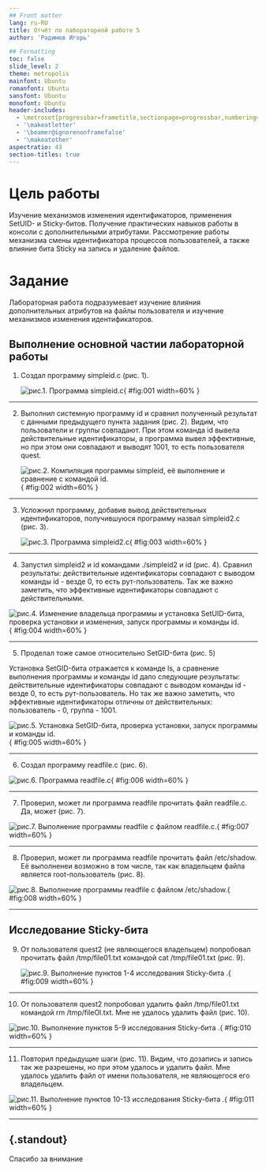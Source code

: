 ```yaml
---
## Front matter
lang: ru-RU
title: Отчёт по лабораторной работе 5
author: 'Радимов Игорь'

## Formatting
toc: false
slide_level: 2
theme: metropolis
mainfont: Ubuntu
romanfont: Ubuntu
sansfont: Ubuntu
monofont: Ubuntu
header-includes:
  - \metroset{progressbar=frametitle,sectionpage=progressbar,numbering=fraction}
  - '\makeatletter'
  - '\beamer@ignorenonframefalse'
  - '\makeatother'
aspectratio: 43
section-titles: true
---
```


# Цель работы

Изучение механизмов изменения идентификаторов, применения SetUID- и Sticky-битов. Получение практических навыков работы в консоли с дополнительными атрибутами. Рассмотрение работы механизма смены идентификатора процессов пользователей, а также влияние бита Sticky на запись и удаление файлов.

# Задание

Лабораторная работа подразумевает изучение влияния дополнительных атрибутов на файлы пользователя и изучение механизмов изменения идентификаторов.

## Выполнение основной частии лабораторной работы

1. Создал программу simpleid.c (рис. 1).

   ![рис.1. Программа simpleid.c](images/2.jpg){ #fig:001 width=60% }

---

2. Выполнил системную программу id и сравнил полученный результат с данными предыдущего пункта задания (рис. 2). Видим, что пользователи и группы совпадают. При этом команда id вывела действительные идентификаторы, а программа вывел эффективные, но при этом они совпадают и выводят 1001, то есть пользователя quest.

   ![рис.2. Компиляция программы simpleid, её выполнение и сравнение с командой id.](images/3.jpg){ #fig:002 width=60% }

---

3. Усложнил программу, добавив вывод действительных идентификаторов, получившуюся программу назвал simpleid2.c (рис. 3).

   ![рис.3. Программа simpleid2.c](images/4.jpg){ #fig:003 width=60% }

---

4. Запустил simpleid2 и id командами ./simpleid2 и id (рис. 4). Сравнил результаты: действительные идентификаторы совпадают с выводом команды id - везде 0, то есть рут-пользователь. Так же важно заметить, что эффективные идентификаторы совпадают с действительными.

![рис.4. Изменение владельца программы и установка SetUID-бита, проверка установки и изменения, запуск программы и команды id.](images/6.jpg){ #fig:004 width=60% }

---

5. Проделал тоже самое относительно SetGID-бита (рис. 5)

Установка SetGID-бита отражается к команде ls, а сравнение выполнения программы и команды id дало следующие результаты: действительные идентификаторы совпадают с выводом команды id - везде 0, то есть рут-пользователь. Но так же важно заметить, что эффективные идентификаторы отличны от действительных: пользователь - 0, группа - 1001.

![рис.5. Установка SetGID-бита, проверка установки, запуск программы и команды id.](images/7.jpg){ #fig:005 width=60% }

---

6. Создал программу readfile.c (рис. 6).

![рис.6. Программа readfile.c](images/8.jpg){ #fig:006 width=60% }

---

7. Проверил, может ли программа readfile прочитать файл readfile.c. Да, может (рис. 7).

![рис.7. Выполнение программы readfile с файлом readfile.c.](images/10.jpg){ #fig:007 width=60% }

---

8. Проверил, может ли программа readfile прочитать файл /etc/shadow. Её выполненеи возможно в том числе, так как владельцем файла является root-пользователь (рис. 8).

![рис.8. Выполнение программы readfile с файлом /etc/shadow.](images/11.jpg){ #fig:008 width=60% }

---

## Исследование Sticky-бита

9. От пользователя quest2 (не являющегося владельцем) попробовал прочитать файл /tmp/file01.txt командой cat /tmp/file01.txt (рис. 9).

   ![рис.9. Выполнение пунктов 1-4 исследования Sticky-бита .](images/12.jpg){ #fig:009 width=60% }

---

10. От пользователя quest2 попробовал удалить файл /tmp/file01.txt командой rm /tmp/fileOl.txt. Мне не удалось удалить файл (рис. 10).

![рис.10. Выполнение пунктов 5-9 исследования Sticky-бита .](images/13.jpg){ #fig:010 width=60% }

---

11. Повторил предыдущие шаги (рис. 11). Видим, что дозапись и запись так же разрешены, но при этом удалось и удалить файл. Мне удалось удалить файл от имени пользователя, не являющегося его владельцем.

![рис.11. Выполнение пунктов 10-13 исследования Sticky-бита .](images/14.jpg){ #fig:011 width=60% }

---

## {.standout}

Спасибо за внимание
